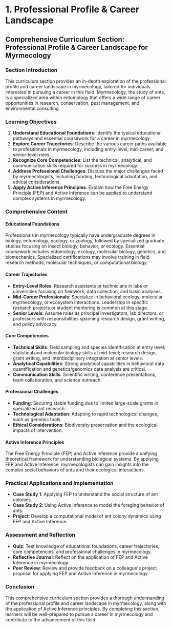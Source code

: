 # 1. Professional Profile & Career Landscape

## Comprehensive Curriculum Section: Professional Profile & Career Landscape for Myrmecology

### Section Introduction

This curriculum section provides an in-depth exploration of the professional profile and career landscape in myrmecology, tailored for individuals interested in pursuing a career in this field. Myrmecology, the study of ants, is a specialized area within entomology that offers a wide range of career opportunities in research, conservation, pest management, and environmental consulting.

### Learning Objectives

1. **Understand Educational Foundations**: Identify the typical educational pathways and essential coursework for a career in myrmecology.
2. **Explore Career Trajectories**: Describe the various career paths available to professionals in myrmecology, including entry-level, mid-career, and senior-level roles.
3. **Recognize Core Competencies**: List the technical, analytical, and communication skills required for success in myrmecology.
4. **Address Professional Challenges**: Discuss the major challenges faced by myrmecologists, including funding, technological adaptation, and ethical considerations.
5. **Apply Active Inference Principles**: Explain how the Free Energy Principle (FEP) and Active Inference can be applied to understand complex systems in myrmecology.

### Comprehensive Content

#### Educational Foundations

Professionals in myrmecology typically have undergraduate degrees in biology, entomology, ecology, or zoology, followed by specialized graduate studies focusing on insect biology, behavior, or ecology. Essential coursework includes entomology, ecology, molecular biology, genetics, and biomechanics. Specialized certifications may involve training in field research methods, molecular techniques, or computational biology.

#### Career Trajectories

- **Entry-Level Roles**: Research assistants or technicians in labs or universities focusing on fieldwork, data collection, and basic analyses.
- **Mid-Career Professionals**: Specialize in behavioral ecology, molecular myrmecology, or ecosystem interactions. Leadership in specific research projects or student mentoring is common at this stage.
- **Senior Levels**: Assume roles as principal investigators, lab directors, or professors with responsibilities spanning research design, grant writing, and policy advocacy.

#### Core Competencies

- **Technical Skills**: Field sampling and species identification at entry level; statistical and molecular biology skills at mid-level; research design, grant writing, and interdisciplinary integration at senior levels.
- **Analytical Capabilities**: Strong analytical capabilities in behavioral data quantification and genetics/genomics data analysis are critical.
- **Communication Skills**: Scientific writing, conference presentations, team collaboration, and science outreach.

#### Professional Challenges

- **Funding**: Securing stable funding due to limited large-scale grants in specialized ant research.
- **Technological Adaptation**: Adapting to rapid technological changes, such as genomic tools.
- **Ethical Considerations**: Biodiversity preservation and the ecological impacts of intervention.

#### Active Inference Principles

The Free Energy Principle (FEP) and Active Inference provide a unifying theoretical framework for understanding biological systems. By applying FEP and Active Inference, myrmecologists can gain insights into the complex social behaviors of ants and their ecological interactions.

### Practical Applications and Implementation

- **Case Study 1**: Applying FEP to understand the social structure of ant colonies.
- **Case Study 2**: Using Active Inference to model the foraging behavior of ants.
- **Project**: Develop a computational model of ant colony dynamics using FEP and Active Inference.

### Assessment and Reflection

- **Quiz**: Test knowledge of educational foundations, career trajectories, core competencies, and professional challenges in myrmecology.
- **Reflective Journal**: Reflect on the application of FEP and Active Inference in myrmecology.
- **Peer Review**: Review and provide feedback on a colleague's project proposal for applying FEP and Active Inference in myrmecology.

### Conclusion

This comprehensive curriculum section provides a thorough understanding of the professional profile and career landscape in myrmecology, along with the application of Active Inference principles. By completing this section, learners will be well-prepared to pursue a career in myrmecology and contribute to the advancement of this field.